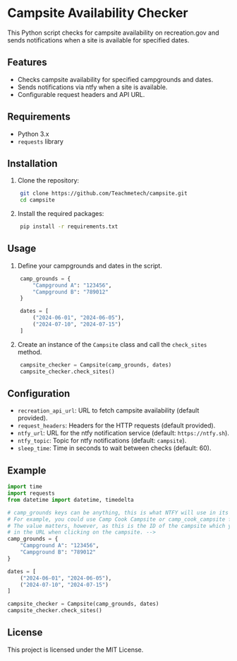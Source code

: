 
# Campsite Availability Checker

This Python script checks for campsite availability on recreation.gov and sends notifications when a site is available for specified dates.

## Features

- Checks campsite availability for specified campgrounds and dates.
- Sends notifications via ntfy when a site is available.
- Configurable request headers and API URL.

## Requirements

- Python 3.x
- `requests` library

## Installation

1. Clone the repository:
```bash
    git clone https://github.com/Teachmetech/campsite.git
    cd campsite
```
2. Install the required packages:
```bash
    pip install -r requirements.txt
```
## Usage

1. Define your campgrounds and dates in the script.

```python
    camp_grounds = {
        "Campground A": "123456",
        "Campground B": "789012"
    }

    dates = [
        ("2024-06-01", "2024-06-05"),
        ("2024-07-10", "2024-07-15")
    ]
```

2. Create an instance of the `Campsite` class and call the `check_sites` method.

```python
    campsite_checker = Campsite(camp_grounds, dates)
    campsite_checker.check_sites()
```

## Configuration

- `recreation_api_url`: URL to fetch campsite availability (default provided).
- `request_headers`: Headers for the HTTP requests (default provided).
- `ntfy_url`: URL for the ntfy notification service (default: `https://ntfy.sh`).
- `ntfy_topic`: Topic for ntfy notifications (default: `campsite`).
- `sleep_time`: Time in seconds to wait between checks (default: 60).

## Example

```python
import time
import requests
from datetime import datetime, timedelta

# camp_grounds keys can be anything, this is what NTFY will use in its message
# For example, you could use Camp Cook Campsite or camp_cook_campsite for the key
# The value matters, however, as this is the ID of the campsite which you can find
# in the URL when clicking on the campsite. -->
camp_grounds = {
    "Campground A": "123456",
    "Campground B": "789012"
}

dates = [
    ("2024-06-01", "2024-06-05"),
    ("2024-07-10", "2024-07-15")
]

campsite_checker = Campsite(camp_grounds, dates)
campsite_checker.check_sites()
```

## License

This project is licensed under the MIT License.
